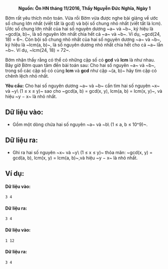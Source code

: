 **<center>Nguồn: Ôn HN tháng 11/2016, Thầy Nguyễn Đức Nghĩa, Ngày 1</center>**

Bờm rất yêu thích môn toán. Vừa rồi Bờm vừa được nghe bài giảng về ước số chung lớn nhất (viết tắt là gcd) và bội số chung nhỏ nhất (viết tắt là lcm). Ước số chung lớn nhất của hai số nguyên dương ~a~ và ~b~, ký hiệu là ~gcd(a, b)~, là số nguyên lớn nhất chia hết cả ~a~ và ~b~. Ví dụ, ~gcd(24, 18) = 6~. Còn bội số chung nhỏ nhất của hai số nguyên dương ~a~ và ~b~, ký hiệu là ~lcm(a, b)~, là số nguyên dương nhỏ nhất chia hết cho cả ~a~ lẫn ~b~. Ví dụ, ~lcm(24, 18) = 72~.

Bờm nhận thấy rằng có thể có những cặp số có **gcd** và **lcm** là như nhau. Bây giờ Bờm quan tâm đến bài toán sau: Cho hai số nguyên ~a~ và ~b~, trong số các cặp số có cùng **lcm** và **gcd** như cặp ~(a, b)~ hãy tìm cặp có chênh lệch nhỏ nhất.

**Yêu cầu:** Cho hai số nguyên dương ~a~ và ~b~ cần tìm hai số nguyên ~x~ và ~y\ (1 ≤ x ≤ y)~ sao cho ~gcd(a, b) = gcd(x, y), lcm(a, b) = lcm(x, y)~, và hiệu ~y − x~ là nhỏ nhất.

## Dữ liệu vào:
- Gồm một dòng chứa hai số nguyên ~a~ và ~b\ (1 ≤ a, b ≤ 10^9)~.

## Dữ liệu ra:
- Ghi ra hai số nguyên ~x~ và ~y\ (1 ≤ x ≤ y)~ thỏa mãn: ~gcd(x, y) = gcd(a, b), lcm(x, y) = lcm(a, b)~,và hiệu ~y − x~ là nhỏ nhất.

## Ví dụ:
#### Dữ liệu vào:
```
3 4
```

#### Dữ liệu ra:
```
3 4
```

#### Dữ liệu vào:
```
1 12
```

#### Dữ liệu ra:
```
3 4
```
